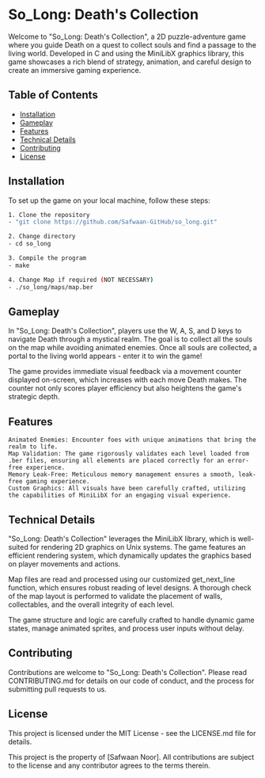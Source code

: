 # So_Long: Death's Collection

Welcome to "So_Long: Death's Collection", a 2D puzzle-adventure game where you guide Death on a quest to collect souls and find a passage to the living world. Developed in C and using the MiniLibX graphics library, this game showcases a rich blend of strategy, animation, and careful design to create an immersive gaming experience.

## Table of Contents
- [Installation](#installation)
- [Gameplay](#gameplay)
- [Features](#features)
- [Technical Details](#technical-details)
- [Contributing](#contributing)
- [License](#license)

## Installation

To set up the game on your local machine, follow these steps:

```bash
1. Clone the repository
- "git clone https://github.com/Safwaan-GitHub/so_long.git"

2. Change directory
- cd so_long

3. Compile the program
- make

4. Change Map if required (NOT NECESSARY)
- ./so_long/maps/map.ber
```

## Gameplay

In "So_Long: Death's Collection", players use the W, A, S, and D keys to navigate Death through a mystical realm. The goal is to collect all the souls on the map while avoiding animated enemies. Once all souls are collected, a portal to the living world appears - enter it to win the game!

The game provides immediate visual feedback via a movement counter displayed on-screen, which increases with each move Death makes. The counter not only scores player efficiency but also heightens the game's strategic depth.

## Features

    Animated Enemies: Encounter foes with unique animations that bring the realm to life.
    Map Validation: The game rigorously validates each level loaded from .ber files, ensuring all elements are placed correctly for an error-free experience.
    Memory Leak-Free: Meticulous memory management ensures a smooth, leak-free gaming experience.
    Custom Graphics: All visuals have been carefully crafted, utilizing the capabilities of MiniLibX for an engaging visual experience.

## Technical Details

"So_Long: Death's Collection" leverages the MiniLibX library, which is well-suited for rendering 2D graphics on Unix systems. The game features an efficient rendering system, which dynamically updates the graphics based on player movements and actions.

Map files are read and processed using our customized get_next_line function, which ensures robust reading of level designs. A thorough check of the map layout is performed to validate the placement of walls, collectables, and the overall integrity of each level.

The game structure and logic are carefully crafted to handle dynamic game states, manage animated sprites, and process user inputs without delay.

## Contributing

Contributions are welcome to "So_Long: Death's Collection". Please read CONTRIBUTING.md for details on our code of conduct, and the process for submitting pull requests to us.

## License

This project is licensed under the MIT License - see the LICENSE.md file for details.

This project is the property of [Safwaan Noor]. All contributions are subject to the license and any contributor agrees to the terms therein.
